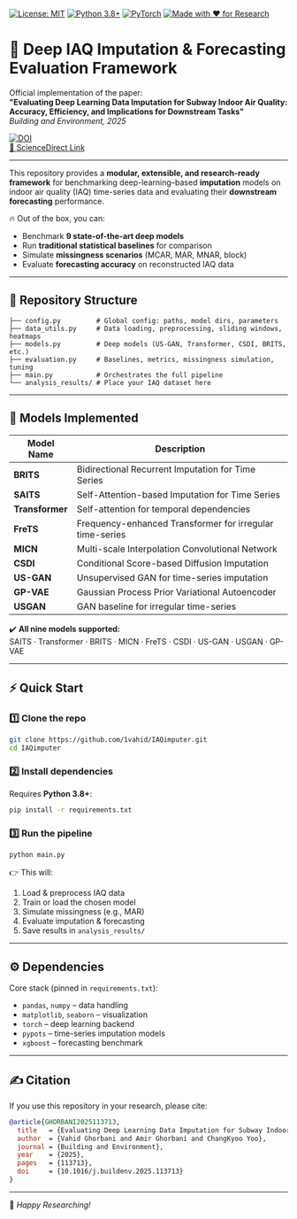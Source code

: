 [![License: MIT](https://img.shields.io/badge/License-MIT-yellow.svg)](https://opensource.org/licenses/MIT)
[![Python 3.8+](https://img.shields.io/badge/Python-3.8%2B-blue.svg)](https://www.python.org/downloads/release/python-380/)
[![PyTorch](https://img.shields.io/badge/PyTorch-%23EE4C2C.svg?logo=PyTorch&logoColor=white)](https://pytorch.org/)
[![Made with ❤️ for Research](https://img.shields.io/badge/Made%20with-%E2%9D%A4-red)](#)

# 🌱 Deep IAQ Imputation & Forecasting Evaluation Framework  

Official implementation of the paper:  
**"Evaluating Deep Learning Data Imputation for Subway Indoor Air Quality: Accuracy, Efficiency, and Implications for Downstream Tasks"**  
*Building and Environment, 2025*  

[![DOI](https://img.shields.io/badge/DOI-10.1016%2Fj.buildenv.2025.113713-blue)](https://doi.org/10.1016/j.buildenv.2025.113713)  
[📖 ScienceDirect Link](https://www.sciencedirect.com/science/article/pii/S0360132325011837)

---

This repository provides a **modular, extensible, and research-ready framework** for benchmarking deep-learning–based **imputation** models on indoor air quality (IAQ) time-series data and evaluating their **downstream forecasting** performance.  

🔥 Out of the box, you can:  
- Benchmark **9 state-of-the-art deep models**  
- Run **traditional statistical baselines** for comparison  
- Simulate **missingness scenarios** (MCAR, MAR, MNAR, block)  
- Evaluate **forecasting accuracy** on reconstructed IAQ data  


---

## 📂 Repository Structure

```
├── config.py         # Global config: paths, model dirs, parameters
├── data_utils.py     # Data loading, preprocessing, sliding windows, heatmaps
├── models.py         # Deep models (US-GAN, Transformer, CSDI, BRITS, etc.)
├── evaluation.py     # Baselines, metrics, missingness simulation, tuning
├── main.py           # Orchestrates the full pipeline
└── analysis_results/ # Place your IAQ dataset here
```

---

## 🤖 Models Implemented

| Model Name   | Description |
|--------------|-------------|
| **BRITS**    | Bidirectional Recurrent Imputation for Time Series |
| **SAITS**    | Self-Attention-based Imputation for Time Series |
| **Transformer** | Self-attention for temporal dependencies |
| **FreTS**    | Frequency-enhanced Transformer for irregular time-series |
| **MICN**     | Multi-scale Interpolation Convolutional Network |
| **CSDI**     | Conditional Score-based Diffusion Imputation |
| **US-GAN**   | Unsupervised GAN for time-series imputation |
| **GP-VAE**   | Gaussian Process Prior Variational Autoencoder |
| **USGAN**    | GAN baseline for irregular time-series |

✔️ **All nine models supported:**  
SAITS · Transformer · BRITS · MICN · FreTS · CSDI · US-GAN · USGAN · GP-VAE  

---

## ⚡ Quick Start

### 1️⃣ Clone the repo
```bash
git clone https://github.com/1vahid/IAQimputer.git
cd IAQimputer
```

### 2️⃣ Install dependencies
Requires **Python 3.8+**:
```bash
pip install -r requirements.txt
```

### 3️⃣ Run the pipeline
```bash
python main.py
```

👉 This will:  
1. Load & preprocess IAQ data  
2. Train or load the chosen model  
3. Simulate missingness (e.g., MAR)  
4. Evaluate imputation & forecasting  
5. Save results in `analysis_results/`  

---

## ⚙️ Dependencies

Core stack (pinned in `requirements.txt`):  

- `pandas`, `numpy` – data handling  
- `matplotlib`, `seaborn` – visualization  
- `torch` – deep learning backend  
- `pypots` – time-series imputation models  
- `xgboost` – forecasting benchmark  

---

## ✍️ Citation

If you use this repository in your research, please cite:

```bibtex
@article{GHORBANI2025113713,
  title   = {Evaluating Deep Learning Data Imputation for Subway Indoor Air Quality: Accuracy, Efficiency, and Implications for Downstream Tasks},
  author  = {Vahid Ghorbani and Amir Ghorbani and ChangKyoo Yoo},
  journal = {Building and Environment},
  year    = {2025},
  pages   = {113713},
  doi     = {10.1016/j.buildenv.2025.113713}
}
```

---

🚀 *Happy Researching!*  
